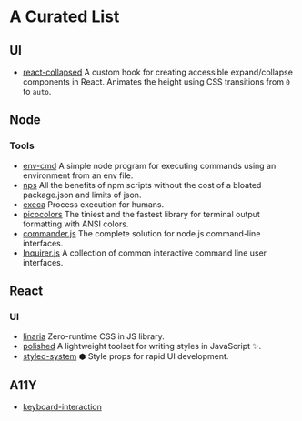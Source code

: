 # A Curated List

## UI
- [react-collapsed](https://github.com/roginfarrer/react-collapsed) A custom hook for creating accessible expand/collapse components in React. Animates the height using CSS transitions from `0` to `auto`.

## Node

### Tools
- [env-cmd](https://github.com/toddbluhm/env-cmd) A simple node program for executing commands using an environment from an env file.
- [nps](https://github.com/sezna/nps) All the benefits of npm scripts without the cost of a bloated package.json and limits of json.
- [execa](https://github.com/sindresorhus/execa) Process execution for humans.
- [picocolors](https://github.com/alexeyraspopov/picocolors) The tiniest and the fastest library for terminal output formatting with ANSI colors.
- [commander.js](https://github.com/tj/commander.js) The complete solution for node.js command-line interfaces.
- [Inquirer.js](https://github.com/SBoudrias/Inquirer.js/) A collection of common interactive command line user interfaces.

## React

### UI
- [linaria](https://github.com/callstack/linaria) Zero-runtime CSS in JS library.
- [polished](https://github.com/styled-components/polished) A lightweight toolset for writing styles in JavaScript ✨.
- [styled-system](https://github.com/styled-system/styled-system) ⬢ Style props for rapid UI development.

## A11Y

- [keyboard-interaction](https://www.w3.org/TR/wai-aria-practices-1.1/#keyboard-interaction-19)
